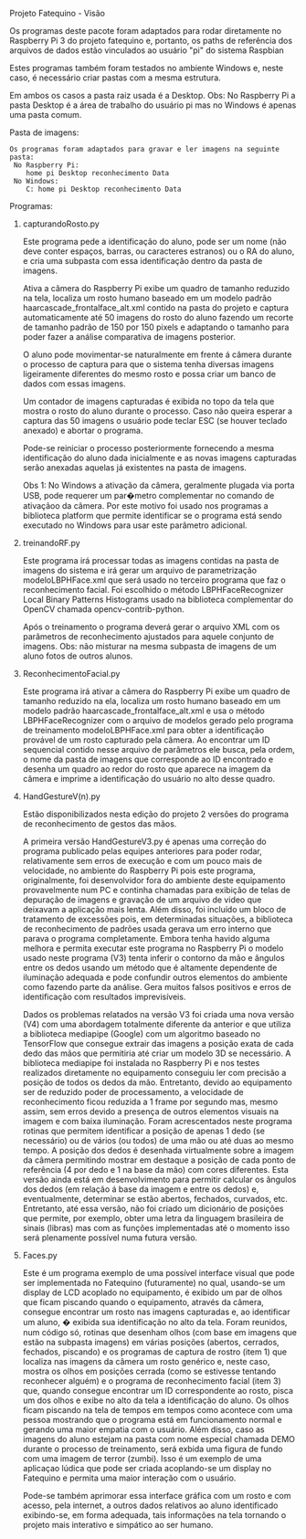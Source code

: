 Projeto Fatequino - Visão


Os programas deste pacote foram adaptados para rodar diretamente no Raspberry Pi 3 do projeto fatequino e, portanto, os paths
de referência dos arquivos de dados estão vinculados ao usuário "pi" do sistema Raspbian


Estes programas também foram testados no ambiente Windows e, neste caso, é necessário criar pastas com a mesma estrutura.



Em ambos os casos a pasta raiz usada é a Desktop.
Obs: No Raspberry Pi a pasta Desktop é a área de trabalho do usuário pi mas no Windows é apenas uma pasta comum.


Pasta de imagens:

	Os programas foram adaptados para gravar e ler imagens na seguinte pasta:
	 No Raspberry Pi:
		home pi Desktop reconhecimento Data
	 No Windows:
		C: home pi Desktop reconhecimento Data

Programas:

1) capturandoRosto.py
	
	Este programa pede a identificação do aluno, pode ser um nome (não deve conter espaços, barras, ou caracteres estranos) ou o RA do aluno, e cria uma subpasta com essa identificação dentro da pasta de imagens.
	
	Ativa a câmera do Raspberry Pi exibe um quadro de tamanho reduzido na tela, localiza um rosto
	humano baseado em um modelo padrão haarcascade_frontalface_alt.xml  contido na pasta do projeto e captura automaticamente
	até 50 imagens do rosto do aluno fazendo um recorte de tamanho padrão de 150 por 150 pixels e adaptando o tamanho para poder
	fazer a análise comparativa de imagens posterior. 

	O aluno pode movimentar-se naturalmente em frente á câmera durante o processo de captura para que o sistema tenha
	diversas imagens ligeiramente diferentes do mesmo rosto e possa criar um banco de dados com essas imagens.

	Um contador de imagens capturadas é exibida no topo da tela que mostra o rosto do aluno durante o processo. Caso não queira
	esperar a captura das 50 imagens o usuário pode teclar ESC (se houver teclado anexado) e abortar o programa.

	Pode-se reiniciar o processo posteriormente fornecendo a mesma identificação do aluno dada inicialmente e as novas imagens
	capturadas serão anexadas aquelas já existentes na pasta de imagens.

	Obs 1: No Windows a ativação da câmera, geralmente plugada via porta USB, pode requerer um par�metro complementar no comando
	de ativaçãoo da câmera. Por este motivo foi usado nos programas a biblioteca platform que permite identificar se o programa
	está sendo executado no Windows para usar este parâmetro adicional.

2) treinandoRF.py

	Este programa irá processar todas as imagens contidas na pasta de imagens do sistema e irá gerar um arquivo de parametrização
	modeloLBPHFace.xml que será usado no terceiro programa que faz o reconhecimento facial. 
	Foi escolhido o método LBPHFaceRecognizer Local Binary Patterns Histograms usado na biblioteca complementar do OpenCV
	chamada opencv-contrib-python.

	Após o treinamento o programa deverá gerar o arquivo XML com os parâmetros de reconhecimento ajustados
	para aquele conjunto de imagens. Obs: não misturar na mesma subpasta de imagens de um aluno fotos de outros alunos.

3) ReconhecimentoFacial.py

	Este programa irá ativar a câmera do Raspberry Pi exibe um quadro de tamanho reduzido na ela,
	localiza um rosto humano baseado em um modelo padrão haarcascade_frontalface_alt.xml  e usa
	o método LBPHFaceRecognizer com o arquivo de modelos gerado pelo programa de treinamento
	modeloLBPHFace.xml para obter a identificação provável de um rosto capturado pela câmera. Ao encontrar um ID sequencial
	contido nesse arquivo de parâmetros ele busca, pela ordem, o nome da pasta de imagens que corresponde ao ID encontrado e
	desenha um quadro ao redor do rosto que aparece na imagem da câmera e imprime a identificação do usuário no alto desse quadro. 

4) HandGestureV(n).py

	Estão disponibilizados nesta edição do projeto 2 versões do programa de reconhecimento de gestos das mãos.

	A primeira versão HandGestureV3.py é apenas uma correção do programa publicado pelas equipes anteriores para poder rodar,
	relativamente sem erros de execução e com um pouco mais de velocidade, no ambiente do Raspberry Pi pois este programa,
	originalmente, foi desenvolvidor fora do ambiente deste equipamento provavelmente num PC e continha chamadas para exibição
	de telas de depuração de imagens e gravação de um arquivo de video  que deixavam a aplicação mais lenta. 
	Além disso, foi incluído um bloco de tratamento de excessões pois, em determinadas situações, a biblioteca de reconhecimento
	de padrões usada gerava um erro interno que parava o programa completamente. 
	Embora tenha havido alguma melhora e permita executar este programa no Raspberry Pi o modelo usado neste programa (V3) tenta
	inferir o contorno da mão e ângulos entre os dedos usando um método que é altamente dependente de iluminação adequada e
	pode confundir outros elementos do ambiente como fazendo parte da análise. Gera muitos falsos positivos e erros de 
	identificação com resultados imprevisíveis.

	Dados os problemas relatados na versão V3 foi criada uma nova versão (V4) com uma abordagem totalmente diferente da anterior
	e que utiliza a biblioteca mediapipe (Google) com um algoritmo baseado no TensorFlow que consegue extrair das imagens a
	posição exata de cada dedo das mãos que permitiria até criar um modelo 3D se necessário.
	A biblioteca mediapipe foi instalada no Raspberry Pi e nos testes realizados diretamente no equipamento conseguiu ler
	com precisão a posição de todos os dedos da mão. Entretanto, devido ao equipamento ser de reduzido poder de processamento,
	a velocidade de reconhecimento ficou reduzida a 1 frame por segundo mas, mesmo assim, sem erros devido a presença de outros
	elementos visuais na imagem e com baixa iluminação.
	Foram acrescentados neste programa rotinas que permitem identificar a posição de apenas 1 dedo (se necessário) ou de vários
	(ou todos) de uma mão ou até duas ao mesmo tempo. A posição dos dedos é desenhada virtualmente sobre a imagem da câmera
	permitindo mostrar em destaque a posição de cada ponto de referência (4 por dedo e 1 na base da mão) com cores diferentes.
	Esta versão ainda está em desenvolvimento para permitir calcular os ângulos dos dedos (em relação á base da imagem e entre os dedos) e, eventualmente, determinar se estão abertos, fechados, curvados, etc. Entretanto, até essa versão, não foi 
	criado um dicionário de posições que permite, por exemplo, obter uma letra da linguagem brasileira de sinais (libras) mas
	com as funções implementadas até o momento isso será plenamente possível numa futura versão.

5) Faces.py

	Este é um programa exemplo de uma possível interface visual que pode ser implementada no Fatequino (futuramente) no qual,
	usando-se um display de LCD acoplado no equipamento, é exibido um par de olhos que ficam piscando quando o equipamento,
	através da câmera, consegue encontrar um rosto nas imagens capturadas e, ao identificar um aluno, � exibida sua 
	identificação no alto da tela. 
	Foram reunidos, num código só, rotinas que desenham olhos (com base em imagens que estão na subpasta imagens) em várias
	posições (abertos, cerrados, fechados, piscando) e os programas de captura de rostro (item 1) que localiza nas imagens da câmera um rosto genérico e, neste caso, mostra os olhos em posições cerrada (como se estivesse tentando reconhecer alguém)
	e o programa de reconhecimento facial (item 3) que, quando consegue encontrar um ID correspondente ao rosto, pisca um dos
	olhos e exibe no alto da tela a identificação do aluno. Os olhos ficam piscando na tela de tempos em tempos como acontece
	com uma pessoa mostrando que o programa está em funcionamento normal e gerando uma maior empatia com o usuário.
	Além disso, caso as imagens do aluno estejam na pasta com nome especial chamada DEMO durante o processo de treinamento, 
	será exbida uma figura de fundo com uma imagem de terror (zumbi). Isso é um exemplo de uma aplicaçao lúdica que pode ser
	criada acoplando-se um display no Fatequino e permita uma maior interação com o usuário.

	Pode-se também aprimorar essa interface gráfica com um rosto e com acesso, pela internet, a outros dados relativos ao
	aluno identificado exibindo-se, em forma adequada, tais informações na tela tornando o projeto mais interativo e simpático ao ser humano.
